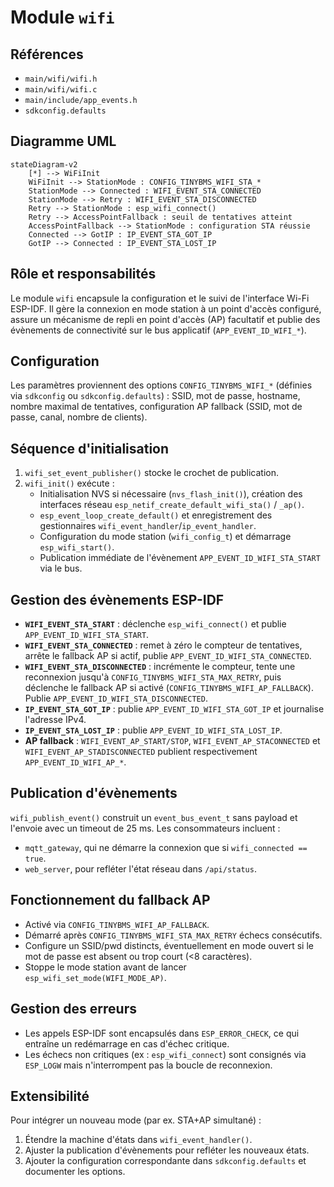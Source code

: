 # Module `wifi`

## Références
- `main/wifi/wifi.h`
- `main/wifi/wifi.c`
- `main/include/app_events.h`
- `sdkconfig.defaults`

## Diagramme UML
```mermaid
stateDiagram-v2
    [*] --> WiFiInit
    WiFiInit --> StationMode : CONFIG_TINYBMS_WIFI_STA_*
    StationMode --> Connected : WIFI_EVENT_STA_CONNECTED
    StationMode --> Retry : WIFI_EVENT_STA_DISCONNECTED
    Retry --> StationMode : esp_wifi_connect()
    Retry --> AccessPointFallback : seuil de tentatives atteint
    AccessPointFallback --> StationMode : configuration STA réussie
    Connected --> GotIP : IP_EVENT_STA_GOT_IP
    GotIP --> Connected : IP_EVENT_STA_LOST_IP
```

## Rôle et responsabilités
Le module `wifi` encapsule la configuration et le suivi de l'interface Wi-Fi ESP-IDF. Il gère la connexion en mode station à un point d'accès configuré, assure un mécanisme de repli en point d'accès (AP) facultatif et publie des évènements de connectivité sur le bus applicatif (`APP_EVENT_ID_WIFI_*`).

## Configuration
Les paramètres proviennent des options `CONFIG_TINYBMS_WIFI_*` (définies via `sdkconfig` ou `sdkconfig.defaults`) : SSID, mot de passe, hostname, nombre maximal de tentatives, configuration AP fallback (SSID, mot de passe, canal, nombre de clients).

## Séquence d'initialisation
1. `wifi_set_event_publisher()` stocke le crochet de publication.
2. `wifi_init()` exécute :
   - Initialisation NVS si nécessaire (`nvs_flash_init()`), création des interfaces réseau `esp_netif_create_default_wifi_sta()` / `_ap()`.
   - `esp_event_loop_create_default()` et enregistrement des gestionnaires `wifi_event_handler`/`ip_event_handler`.
   - Configuration du mode station (`wifi_config_t`) et démarrage `esp_wifi_start()`.
   - Publication immédiate de l'évènement `APP_EVENT_ID_WIFI_STA_START` via le bus.

## Gestion des évènements ESP-IDF
- **`WIFI_EVENT_STA_START`** : déclenche `esp_wifi_connect()` et publie `APP_EVENT_ID_WIFI_STA_START`.
- **`WIFI_EVENT_STA_CONNECTED`** : remet à zéro le compteur de tentatives, arrête le fallback AP si actif, publie `APP_EVENT_ID_WIFI_STA_CONNECTED`.
- **`WIFI_EVENT_STA_DISCONNECTED`** : incrémente le compteur, tente une reconnexion jusqu'à `CONFIG_TINYBMS_WIFI_STA_MAX_RETRY`, puis déclenche le fallback AP si activé (`CONFIG_TINYBMS_WIFI_AP_FALLBACK`). Publie `APP_EVENT_ID_WIFI_STA_DISCONNECTED`.
- **`IP_EVENT_STA_GOT_IP`** : publie `APP_EVENT_ID_WIFI_STA_GOT_IP` et journalise l'adresse IPv4.
- **`IP_EVENT_STA_LOST_IP`** : publie `APP_EVENT_ID_WIFI_STA_LOST_IP`.
- **AP fallback** : `WIFI_EVENT_AP_START/STOP`, `WIFI_EVENT_AP_STACONNECTED` et `WIFI_EVENT_AP_STADISCONNECTED` publient respectivement `APP_EVENT_ID_WIFI_AP_*`.

## Publication d'évènements
`wifi_publish_event()` construit un `event_bus_event_t` sans payload et l'envoie avec un timeout de 25 ms. Les consommateurs incluent :
- `mqtt_gateway`, qui ne démarre la connexion que si `wifi_connected == true`.
- `web_server`, pour refléter l'état réseau dans `/api/status`.

## Fonctionnement du fallback AP
- Activé via `CONFIG_TINYBMS_WIFI_AP_FALLBACK`.
- Démarré après `CONFIG_TINYBMS_WIFI_STA_MAX_RETRY` échecs consécutifs.
- Configure un SSID/pwd distincts, éventuellement en mode ouvert si le mot de passe est absent ou trop court (<8 caractères).
- Stoppe le mode station avant de lancer `esp_wifi_set_mode(WIFI_MODE_AP)`.

## Gestion des erreurs
- Les appels ESP-IDF sont encapsulés dans `ESP_ERROR_CHECK`, ce qui entraîne un redémarrage en cas d'échec critique.
- Les échecs non critiques (ex : `esp_wifi_connect`) sont consignés via `ESP_LOGW` mais n'interrompent pas la boucle de reconnexion.

## Extensibilité
Pour intégrer un nouveau mode (par ex. STA+AP simultané) :
1. Étendre la machine d'états dans `wifi_event_handler()`.
2. Ajuster la publication d'évènements pour refléter les nouveaux états.
3. Ajouter la configuration correspondante dans `sdkconfig.defaults` et documenter les options.
